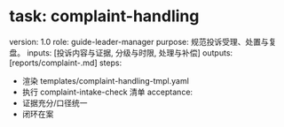 # task: complaint-handling

version: 1.0
role: guide-leader-manager
purpose: 规范投诉受理、处置与复盘。
inputs: [投诉内容与证据, 分级与时限, 处理与补偿]
outputs: [reports/complaint-<id>.md]
steps:

- 渲染 templates/complaint-handling-tmpl.yaml
- 执行 complaint-intake-check 清单
  acceptance:
- 证据充分/口径统一
- 闭环在案
